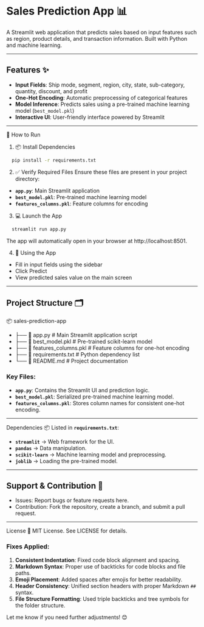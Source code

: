 # Sales Prediction App 📊

A Streamlit web application that predicts sales based on input features such as region, product details, and transaction information. Built with Python and machine learning.

---

## Features ✨
- **Input Fields**: Ship mode, segment, region, city, state, sub-category, quantity, discount, and profit
- **One-Hot Encoding**: Automatic preprocessing of categorical features
- **Model Inference**: Predicts sales using a pre-trained machine learning model (`best_model.pkl`)
- **Interactive UI**: User-friendly interface powered by Streamlit

---

🚀 How to Run
1. 📦 Install Dependencies
  ```bash
    pip install -r requirements.txt
  ```
2. ✅ Verify Required Files
Ensure these files are present in your project directory:
- **`app.py`**: Main Streamlit application
- **`best_model.pkl`**: Pre-trained machine learning model
- **`features_columns.pkl`**: Feature columns for encoding

3. 💻 Launch the App
  ```bash
    streamlit run app.py
  ```
The app will automatically open in your browser at http://localhost:8501.

4. 🧾 Using the App
  - Fill in input fields using the sidebar
  - Click Predict
  - View predicted sales value on the main screen

---

## Project Structure 🗂️
📦 sales-prediction-app
- ├── 📄 app.py                   # Main Streamlit application script
- ├── 📄 best_model.pkl           # Pre-trained scikit-learn model
- ├── 📄 features_columns.pkl     # Feature columns for one-hot encoding
- ├── 📄 requirements.txt         # Python dependency list
- └── 📄 README.md                # Project documentation


### Key Files:
- **`app.py`**: Contains the Streamlit UI and prediction logic.
- **`best_model.pkl`**: Serialized pre-trained machine learning model.
- **`features_columns.pkl`**: Stores column names for consistent one-hot encoding.

---

Dependencies 📦
Listed in **`requirements.txt`**:

- **`streamlit`** → Web framework for the UI.
- **`pandas`** → Data manipulation.
- **`scikit-learn`** → Machine learning model and preprocessing.
- **`joblib`** → Loading the pre-trained model.

---

## Support & Contribution 🤝
 - Issues: Report bugs or feature requests here.
 - Contribution: Fork the repository, create a branch, and submit a pull request.

---

License 📜
MIT License. See LICENSE for details.

### Fixes Applied:  
1. **Consistent Indentation**: Fixed code block alignment and spacing.  
2. **Markdown Syntax**: Proper use of backticks for code blocks and file paths.  
3. **Emoji Placement**: Added spaces after emojis for better readability.  
4. **Header Consistency**: Unified section headers with proper Markdown `##` syntax.  
5. **File Structure Formatting**: Used triple backticks and tree symbols for the folder structure.  

Let me know if you need further adjustments! 😊









